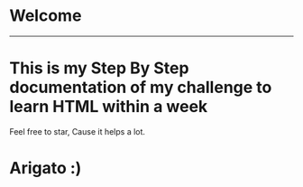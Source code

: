 # Welcome
---
<!-- .....qqqqq.....qqqqq.... -->
# This is my Step By Step documentation of my challenge to learn HTML within a week
Feel free to star, Cause it helps a lot.
  
# Arigato :)
